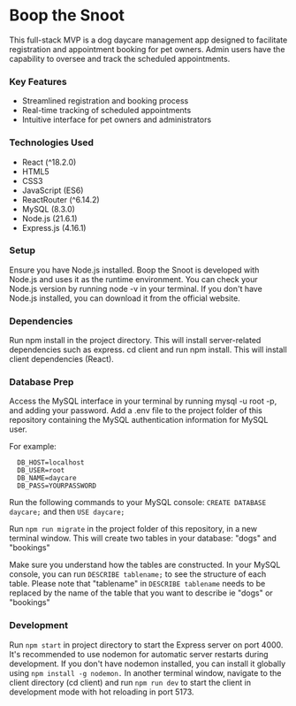 # Boop the Snoot

This full-stack MVP is a dog daycare management app designed to facilitate registration and appointment booking for pet owners. Admin users have the capability to oversee and track the scheduled appointments.

### Key Features
- Streamlined registration and booking process
- Real-time tracking of scheduled appointments
- Intuitive interface for pet owners and administrators

### Technologies Used
- React (^18.2.0)
- HTML5
- CSS3
- JavaScript (ES6)
- ReactRouter (^6.14.2)
- MySQL (8.3.0)
- Node.js (21.6.1)
- Express.js (4.16.1)
### Setup
Ensure you have Node.js installed. Boop the Snoot is developed with Node.js and uses it as the runtime environment. You can check your Node.js version by running node -v in your terminal. If you don't have Node.js installed, you can download it from the official website.
### Dependencies
Run npm install in the project directory. This will install server-related dependencies such as express.
cd client and run npm install. This will install client dependencies (React).

### Database Prep
Access the MySQL interface in your terminal by running mysql -u root -p, and adding your password.
Add a .env file to the project folder of this repository containing the MySQL authentication information for MySQL user. 

For example:
```
  DB_HOST=localhost
  DB_USER=root
  DB_NAME=daycare
  DB_PASS=YOURPASSWORD
```

Run the following commands to your MySQL console: ```CREATE DATABASE daycare;``` and then ```USE daycare;```

Run ```npm run migrate``` in the project folder of this repository, in a new terminal window. This will create two tables in your database: "dogs" and "bookings"

Make sure you understand how the tables are constructed. In your MySQL console, you can run ```DESCRIBE tablename;``` to see the structure of each table. Please note that "tablename" in ```DESCRIBE tablename``` needs to be replaced by the name of the table that you want to describe ie "dogs" or "bookings"

### Development
Run ```npm start``` in project directory to start the Express server on port 4000. It's recommended to use nodemon for automatic server restarts during development. If you don't have nodemon installed, you can install it globally using ```npm install -g nodemon.```
In another terminal window, navigate to the client directory (cd client) and run ```npm run dev``` to start the client in development mode with hot reloading in port 5173.